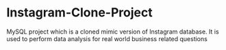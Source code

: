# Instagram-Clone-Project
MySQL project which is a cloned mimic version of Instagram database. It is used to perform data analysis for real world business related questions
